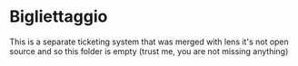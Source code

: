 # Bigliettaggio
This is a separate ticketing system that was merged with lens
it's not open source and so this folder is empty
(trust me, you are not missing anything)
